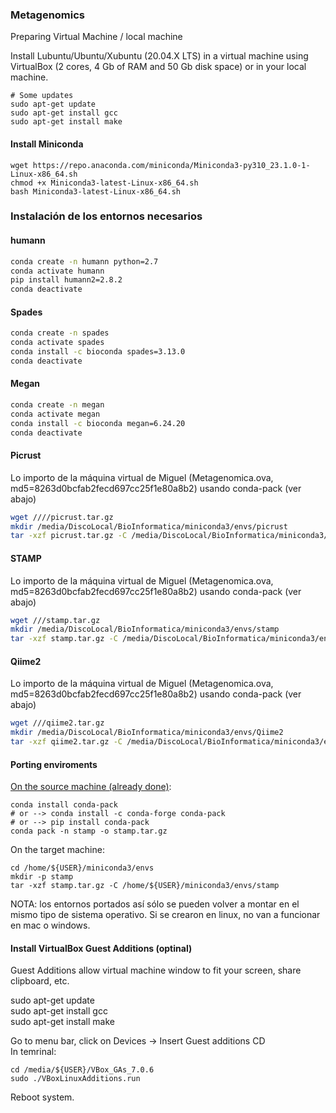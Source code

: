 ### Metagenomics

Preparing Virtual Machine / local machine

Install Lubuntu/Ubuntu/Xubuntu (20.04.X LTS) in a virtual machine using VirtualBox (2 cores, 4 Gb of RAM and 50 Gb disk space) or in your local machine.

```
# Some updates
sudo apt-get update
sudo apt-get install gcc
sudo apt-get install make
```

#### Install Miniconda

```
wget https://repo.anaconda.com/miniconda/Miniconda3-py310_23.1.0-1-Linux-x86_64.sh
chmod +x Miniconda3-latest-Linux-x86_64.sh
bash Miniconda3-latest-Linux-x86_64.sh
```

### Instalación de los entornos necesarios

#### humann

```bash
conda create -n humann python=2.7
conda activate humann
pip install humann2=2.8.2
conda deactivate
```

#### Spades

```bash
conda create -n spades
conda activate spades
conda install -c bioconda spades=3.13.0
conda deactivate
```

#### Megan

```bash
conda create -n megan
conda activate megan
conda install -c bioconda megan=6.24.20
conda deactivate
```
#### Picrust

Lo importo de la máquina virtual de Miguel (Metagenomica.ova, md5=8263d0bcfab2fecd697cc25f1e80a8b2) usando conda-pack (ver abajo)

```bash
wget ////picrust.tar.gz
mkdir /media/DiscoLocal/BioInformatica/miniconda3/envs/picrust
tar -xzf picrust.tar.gz -C /media/DiscoLocal/BioInformatica/miniconda3/envs/picrust
```

#### STAMP

Lo importo de la máquina virtual de Miguel (Metagenomica.ova, md5=8263d0bcfab2fecd697cc25f1e80a8b2) usando conda-pack (ver abajo)

```bash
wget ///stamp.tar.gz
mkdir /media/DiscoLocal/BioInformatica/miniconda3/envs/stamp
tar -xzf stamp.tar.gz -C /media/DiscoLocal/BioInformatica/miniconda3/envs/stamp
```

#### Qiime2

Lo importo de la máquina virtual de Miguel (Metagenomica.ova, md5=8263d0bcfab2fecd697cc25f1e80a8b2) usando conda-pack (ver abajo)

```bash
wget ///qiime2.tar.gz
mkdir /media/DiscoLocal/BioInformatica/miniconda3/envs/Qiime2
tar -xzf qiime2.tar.gz -C /media/DiscoLocal/BioInformatica/miniconda3/envs/qiime2
```


#### Porting enviroments

[On the source machine (already done)](https://conda.github.io/conda-pack/):
```
conda install conda-pack
# or --> conda install -c conda-forge conda-pack
# or --> pip install conda-pack
conda pack -n stamp -o stamp.tar.gz
```

On the target machine:
```
cd /home/${USER}/miniconda3/envs
mkdir -p stamp
tar -xzf stamp.tar.gz -C /home/${USER}/miniconda3/envs/stamp
```

NOTA: los entornos portados así sólo se pueden volver a montar en el mismo tipo de sistema operativo. Si se crearon en linux, no van a funcionar en mac o windows.  


#### Install VirtualBox Guest Additions (optinal)

Guest Additions allow virtual machine window to fit your screen, share clipboard, etc.

sudo apt-get update  
sudo apt-get install gcc  
sudo apt-get install make  

Go to menu bar, click on Devices -> Insert Guest additions CD  
In temrinal:  
```
cd /media/${USER}/VBox_GAs_7.0.6  
sudo ./VBoxLinuxAdditions.run  
```
Reboot system.


